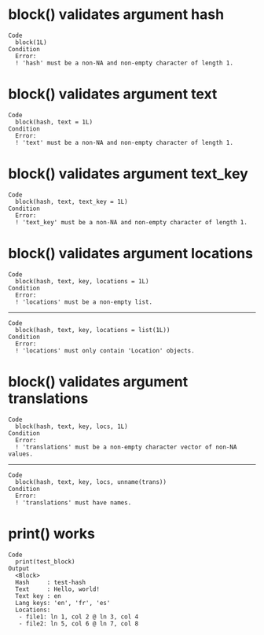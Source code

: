 # block() validates argument hash

    Code
      block(1L)
    Condition
      Error:
      ! 'hash' must be a non-NA and non-empty character of length 1.

# block() validates argument text

    Code
      block(hash, text = 1L)
    Condition
      Error:
      ! 'text' must be a non-NA and non-empty character of length 1.

# block() validates argument text_key

    Code
      block(hash, text, text_key = 1L)
    Condition
      Error:
      ! 'text_key' must be a non-NA and non-empty character of length 1.

# block() validates argument locations

    Code
      block(hash, text, key, locations = 1L)
    Condition
      Error:
      ! 'locations' must be a non-empty list.

---

    Code
      block(hash, text, key, locations = list(1L))
    Condition
      Error:
      ! 'locations' must only contain 'Location' objects.

# block() validates argument translations

    Code
      block(hash, text, key, locs, 1L)
    Condition
      Error:
      ! 'translations' must be a non-empty character vector of non-NA values.

---

    Code
      block(hash, text, key, locs, unname(trans))
    Condition
      Error:
      ! 'translations' must have names.

# print() works

    Code
      print(test_block)
    Output
      <Block> 
      Hash     : test-hash
      Text     : Hello, world!
      Text key : en
      Lang keys: 'en', 'fr', 'es'
      Locations:
       - file1: ln 1, col 2 @ ln 3, col 4
       - file2: ln 5, col 6 @ ln 7, col 8

